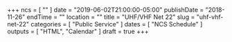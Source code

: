 +++
ncs = [ "" ]
date = "2019-06-02T21:00:00-05:00"
publishDate = "2018-11-26"
endTime = ""
location = ""
title = "UHF/VHF Net 22"
slug = "uhf-vhf-net-22"
categories = [ "Public Service" ]
dates = [ "NCS Schedule" ]
outputs = [ "HTML", "Calendar" ]
draft = true
+++
